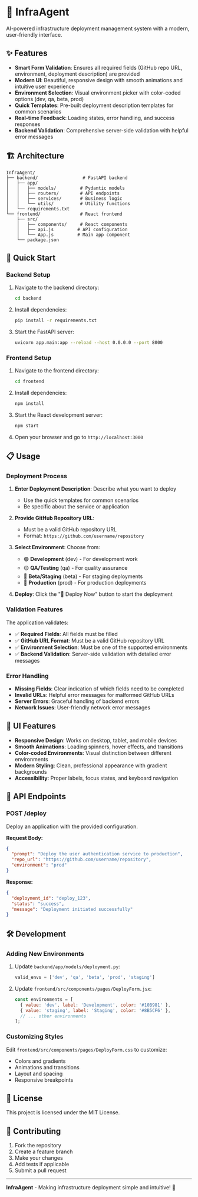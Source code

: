 # 🚀 InfraAgent

AI-powered infrastructure deployment management system with a modern, user-friendly interface.

## ✨ Features

- **Smart Form Validation**: Ensures all required fields (GitHub repo URL, environment, deployment description) are provided
- **Modern UI**: Beautiful, responsive design with smooth animations and intuitive user experience
- **Environment Selection**: Visual environment picker with color-coded options (dev, qa, beta, prod)
- **Quick Templates**: Pre-built deployment description templates for common scenarios
- **Real-time Feedback**: Loading states, error handling, and success responses
- **Backend Validation**: Comprehensive server-side validation with helpful error messages

## 🏗️ Architecture

```
InfraAgent/
├── backend/                 # FastAPI backend
│   ├── app/
│   │   ├── models/         # Pydantic models
│   │   ├── routers/        # API endpoints
│   │   ├── services/       # Business logic
│   │   └── utils/          # Utility functions
│   └── requirements.txt
└── frontend/               # React frontend
    ├── src/
    │   ├── components/     # React components
    │   ├── api.js         # API configuration
    │   └── App.js         # Main app component
    └── package.json
```

## 🚀 Quick Start

### Backend Setup

1. Navigate to the backend directory:
   ```bash
   cd backend
   ```

2. Install dependencies:
   ```bash
   pip install -r requirements.txt
   ```

3. Start the FastAPI server:
   ```bash
   uvicorn app.main:app --reload --host 0.0.0.0 --port 8000
   ```

### Frontend Setup

1. Navigate to the frontend directory:
   ```bash
   cd frontend
   ```

2. Install dependencies:
   ```bash
   npm install
   ```

3. Start the React development server:
   ```bash
   npm start
   ```

4. Open your browser and go to `http://localhost:3000`

## 📋 Usage

### Deployment Process

1. **Enter Deployment Description**: Describe what you want to deploy
   - Use the quick templates for common scenarios
   - Be specific about the service or application

2. **Provide GitHub Repository URL**: 
   - Must be a valid GitHub repository URL
   - Format: `https://github.com/username/repository`

3. **Select Environment**: Choose from:
   - 🟢 **Development** (dev) - For development work
   - 🟡 **QA/Testing** (qa) - For quality assurance
   - 🔵 **Beta/Staging** (beta) - For staging deployments
   - 🔴 **Production** (prod) - For production deployments

4. **Deploy**: Click the "🚀 Deploy Now" button to start the deployment

### Validation Features

The application validates:
- ✅ **Required Fields**: All fields must be filled
- ✅ **GitHub URL Format**: Must be a valid GitHub repository URL
- ✅ **Environment Selection**: Must be one of the supported environments
- ✅ **Backend Validation**: Server-side validation with detailed error messages

### Error Handling

- **Missing Fields**: Clear indication of which fields need to be completed
- **Invalid URLs**: Helpful error messages for malformed GitHub URLs
- **Server Errors**: Graceful handling of backend errors
- **Network Issues**: User-friendly network error messages

## 🎨 UI Features

- **Responsive Design**: Works on desktop, tablet, and mobile devices
- **Smooth Animations**: Loading spinners, hover effects, and transitions
- **Color-coded Environments**: Visual distinction between different environments
- **Modern Styling**: Clean, professional appearance with gradient backgrounds
- **Accessibility**: Proper labels, focus states, and keyboard navigation

## 🔧 API Endpoints

### POST /deploy
Deploy an application with the provided configuration.

**Request Body:**
```json
{
  "prompt": "Deploy the user authentication service to production",
  "repo_url": "https://github.com/username/repository",
  "environment": "prod"
}
```

**Response:**
```json
{
  "deployment_id": "deploy_123",
  "status": "success",
  "message": "Deployment initiated successfully"
}
```

## 🛠️ Development

### Adding New Environments

1. Update `backend/app/models/deployment.py`:
   ```python
   valid_envs = ['dev', 'qa', 'beta', 'prod', 'staging']
   ```

2. Update `frontend/src/components/pages/DeployForm.jsx`:
   ```javascript
   const environments = [
     { value: 'dev', label: 'Development', color: '#10B981' },
     { value: 'staging', label: 'Staging', color: '#8B5CF6' },
     // ... other environments
   ];
   ```

### Customizing Styles

Edit `frontend/src/components/pages/DeployForm.css` to customize:
- Colors and gradients
- Animations and transitions
- Layout and spacing
- Responsive breakpoints

## 📝 License

This project is licensed under the MIT License.

## 🤝 Contributing

1. Fork the repository
2. Create a feature branch
3. Make your changes
4. Add tests if applicable
5. Submit a pull request

---

**InfraAgent** - Making infrastructure deployment simple and intuitive! 🚀
